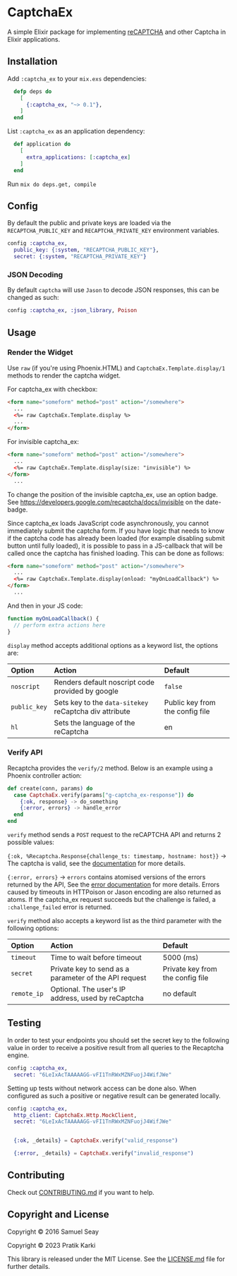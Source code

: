 # CaptchaEx

A simple Elixir package for implementing [reCAPTCHA] and other Captcha in Elixir applications.

[reCAPTCHA]: http://www.google.com/recaptcha

## Installation

Add `:captcha_ex` to your `mix.exs` dependencies:

```elixir
  defp deps do
    [
      {:captcha_ex, "~> 0.1"},
    ]
  end
```

List `:captcha_ex` as an application dependency:

```elixir
  def application do
    [
      extra_applications: [:captcha_ex]
    ]
  end
```

Run `mix do deps.get, compile`

## Config

By default the public and private keys are loaded via the `RECAPTCHA_PUBLIC_KEY` and `RECAPTCHA_PRIVATE_KEY` environment variables.

```elixir
config :captcha_ex,
  public_key: {:system, "RECAPTCHA_PUBLIC_KEY"},
  secret: {:system, "RECAPTCHA_PRIVATE_KEY"}
```

### JSON Decoding

By default `captcha` will use `Jason` to decode JSON responses, this can be changed as such:

```elixir
config :captcha_ex, :json_library, Poison
```

## Usage

### Render the Widget

Use `raw` (if you're using Phoenix.HTML) and `CaptchaEx.Template.display/1` methods to render the captcha widget.

For captcha_ex with checkbox:

```html
<form name="someform" method="post" action="/somewhere">
  ...
  <%= raw CaptchaEx.Template.display %>
  ...
</form>
```

For invisible captcha_ex:

```html
<form name="someform" method="post" action="/somewhere">
  ...
  <%= raw CaptchaEx.Template.display(size: "invisible") %>
</form>
  ...
```

To change the position of the invisible captcha_ex, use an option badge. See https://developers.google.com/recaptcha/docs/invisible on the date-badge.

Since captcha_ex loads JavaScript code asynchronously, you cannot immediately submit the captcha form.
If you have logic that needs to know if the captcha code has already been loaded (for example disabling submit button until fully loaded), it is possible to pass in a JS-callback that will be called once the captcha has finished loading.
This can be done as follows:

```html
<form name="someform" method="post" action="/somewhere">
  ...
  <%= raw CaptchaEx.Template.display(onload: "myOnLoadCallback") %>
</form>
  ...
```

And then in your JS code:

```javascript
function myOnLoadCallback() {
  // perform extra actions here
}
```

`display` method accepts additional options as a keyword list, the options are:

Option                  | Action                                                 | Default
:---------------------- | :----------------------------------------------------- | :------------------------
`noscript`              | Renders default noscript code provided by google       | `false`
`public_key`            | Sets key to the `data-sitekey` reCaptcha div attribute | Public key from the config file
`hl`                    | Sets the language of the reCaptcha                     | en

### Verify API

Recaptcha provides the `verify/2` method. Below is an example using a Phoenix controller action:

```elixir
def create(conn, params) do
  case CaptchaEx.verify(params["g-captcha_ex-response"]) do
    {:ok, response} -> do_something
    {:error, errors} -> handle_error
  end
end
```

`verify` method sends a `POST` request to the reCAPTCHA API and returns 2 possible values:

`{:ok, %Recaptcha.Response{challenge_ts: timestamp, hostname: host}}` -> The captcha is valid, see the [documentation](https://developers.google.com/recaptcha/docs/verify#api-response) for more details.

`{:error, errors}` -> `errors` contains atomised versions of the errors returned by the API, See the [error documentation](https://developers.google.com/recaptcha/docs/verify#error-code-reference) for more details. Errors caused by timeouts in HTTPoison or Jason encoding are also returned as atoms. If the captcha_ex request succeeds but the challenge is failed, a `:challenge_failed` error is returned.

`verify` method also accepts a keyword list as the third parameter with the following options:

Option                  | Action                                                 | Default
:---------------------- | :----------------------------------------------------- | :------------------------
`timeout`               | Time to wait before timeout                            | 5000 (ms)
`secret`                | Private key to send as a parameter of the API request  | Private key from the config file
`remote_ip`             | Optional. The user's IP address, used by reCaptcha     | no default


## Testing

In order to test your endpoints you should set the secret key to the following value in order to receive a positive result from all queries to the Recaptcha engine.

```elixir
config :captcha_ex,
  secret: "6LeIxAcTAAAAAGG-vFI1TnRWxMZNFuojJ4WifJWe"
```

Setting up tests without network access can be done also. When configured as such a positive or negative result can be generated locally.

```elixir
config :captcha_ex,
  http_client: CaptchaEx.Http.MockClient,
  secret: "6LeIxAcTAAAAAGG-vFI1TnRWxMZNFuojJ4WifJWe"


  {:ok, _details} = CaptchaEx.verify("valid_response")

  {:error, _details} = CaptchaEx.verify("invalid_response")

```

## Contributing

Check out [CONTRIBUTING.md](/CONTRIBUTING.md) if you want to help.

## Copyright and License

Copyright &copy; 2016 Samuel Seay

Copyright &copy; 2023 Pratik Karki

This library is released under the MIT License. See the [LICENSE.md](./LICENSE.md) file
for further details.

